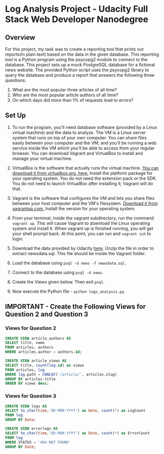 # Log Analysis Project - Udacity Full Stack Web Developer Nanodegree

## Overview 

For this project, my task was to create a reporting tool that prints out reports(in plain text) based on the data in the given database. This reporting tool is a Python program using the psycopg2 module to connect to the database. This project sets up a mock PostgreSQL database for a fictional news website. The provided Python script uses the psycopg2 library to query the database and produce a report that answers the following three questions:

1. What are the most popular three articles of all time?
2. Who are the most popular article authors of all time?
3. On which days did more than 1% of requests lead to errors?

## Set Up

1. To run the program, you'll need database software (provided by a Linux virtual machine) and the data to analyze. The VM is a Linux server system that runs on top of your own computer. You can share files easily between your computer and the VM; and you'll be running a web service inside the VM which you'll be able to access from your regular browser. You can download Vagrant and VirtualBox to install and manage your virtual machine. 

2. VirtualBox is the software that actually runs the virtual machine. [You can download it from virtualbox.org, here.](https://www.virtualbox.org/wiki/Download_Old_Builds_5_1) Install the platform package for your operating system. You do not need the extension pack or the SDK. You do not need to launch VirtualBox after installing it; Vagrant will do that.

3. Vagrant is the software that configures the VM and lets you share files between your host computer and the VM's filesystem. [Download it from vagrantup.com.](https://www.vagrantup.com/downloads.html) Install the version for your operating system.

4. From your terminal, inside the vagrant subdirectory, run the command ``vagrant up``. This will cause Vagrant to download the Linux operating system and install it. When vagrant up is finished running, you will get your shell prompt back. At this point, you can run  and ``vagrant ssh`` to login.

5. Download the data provided by Udacity [here](https://d17h27t6h515a5.cloudfront.net/topher/2016/August/57b5f748_newsdata/newsdata.zip). Unzip the file in order to extract newsdata.sql. This file should be inside the Vagrant folder.

6. Load the database using ``psql -d news -f newsdata.sql``.

7. Connect to the database using ``psql -d news``.

8. Create the Views given below. Then exit ``psql``.

9. Now execute the Python file - ``python logs_analysis.py``. 

## IMPORTANT - Create the Following Views for Question 2 and Question 3

### Views for Question 2 

```SQL
CREATE VIEW article_authors AS
SELECT title, name
FROM articles, authors
WHERE articles.author = authors.id;
```

```SQL
CREATE VIEW article_views AS
SELECT title, count(log.id) as views
FROM articles, log
WHERE log.path = CONCAT('/article/', articles.slug)
GROUP BY articles.title
ORDER BY views desc;
```
### Views for Question 3

```SQL
CREATE VIEW logs AS
SELECT to_char(time,'DD-MON-YYYY') as Date, count(*) as LogCount
FROM log
GROUP BY Date;
```

```SQL
CREATE VIEW errorlogs AS
SELECT to_char(time,'DD-MON-YYYY') as Date, count(*) as ErrorCount
FROM log
WHERE STATUS = '404 NOT FOUND'
GROUP BY Date;
```
